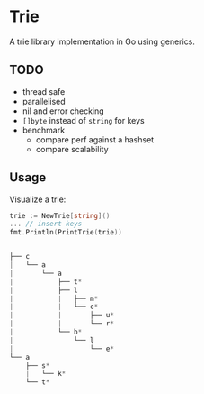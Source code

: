 # Trie

A trie library implementation in Go using generics.

## TODO

- thread safe
- parallelised
- nil and error checking
- `[]byte` instead of `string` for keys
- benchmark
  - compare perf against a hashset
  - compare scalability

## Usage

Visualize a trie:

```go
trie := NewTrie[string]()
... // insert keys
fmt.Println(PrintTrie(trie))


├── c
|   └── a
|       └── a
|           ├── t*
|           ├── l
|           |   ├── m*
|           |   └── c*
|           |       ├── u*
|           |       └── r*
|           └── b*
|               └── l
|                   └── e*
└── a
    ├── s*
    |   └── k*
    └── t*

```
